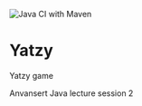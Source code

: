 ![Java CI with Maven](https://github.com/SebEil/Yatzy/workflows/Java%20CI%20with%20Maven/badge.svg)

# Yatzy
Yatzy game

Anvansert Java lecture session 2
